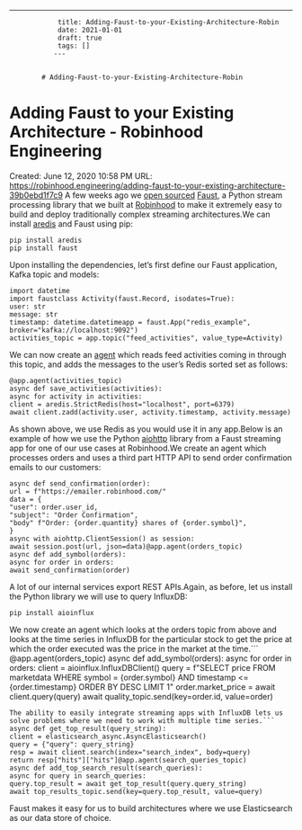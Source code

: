 ---
                title: Adding-Faust-to-your-Existing-Architecture-Robin
                date: 2021-01-01    
                draft: true
                tags: []
               ---


            # Adding-Faust-to-your-Existing-Architecture-Robin

# Adding Faust to your Existing Architecture - Robinhood Engineering
Created: June 12, 2020 10:58 PM
URL: https://robinhood.engineering/adding-faust-to-your-existing-architecture-39b0ebd1f7c9
A few weeks ago we [open sourced](https://robinhood.engineering/faust-stream-processing-for-python-a66d3a51212d) [Faust](https://github.com/robinhood/faust), a Python stream processing library that we built at [Robinhood](https://robinhood.com/) to make it extremely easy to build and deploy traditionally complex streaming architectures.We can install [aredis](https://github.com/NoneGG/aredis) and Faust using pip:
```
pip install aredis
pip install faust
```
Upon installing the dependencies, let’s first define our Faust application, Kafka topic and models:
```
import datetime
import faustclass Activity(faust.Record, isodates=True):
user: str
message: str
timestamp: datetime.datetimeapp = faust.App("redis_example", broker="kafka://localhost:9092")
activities_topic = app.topic("feed_activities", value_type=Activity)
```
We can now create an [agent](http://faust.readthedocs.io/en/latest/userguide/agents.html) which reads feed activities coming in through this topic, and adds the messages to the user’s Redis sorted set as follows:
```
@app.agent(activities_topic)
async def save_activities(activities):
async for activity in activities:
client = aredis.StrictRedis(host="localhost", port=6379)
await client.zadd(activity.user, activity.timestamp, activity.message)
```
As shown above, we use Redis as you would use it in any app.Below is an example of how we use the Python [aiohttp](https://aiohttp.readthedocs.io/en/stable/index.html) library from a Faust streaming app for one of our use cases at Robinhood.We create an agent which processes orders and uses a third part HTTP API to send order confirmation emails to our customers:
```
async def send_confirmation(order):
url = f"https://emailer.robinhood.com/"
data = {
"user": order.user_id,
"subject": "Order Confirmation",
"body" f"Order: {order.quantity} shares of {order.symbol}",
}
async with aiohttp.ClientSession() as session:
await session.post(url, json=data)@app.agent(orders_topic)
async def add_symbol(orders):
async for order in orders:
await send_confirmation(order)
```
A lot of our internal services export REST APIs.Again, as before, let us install the Python library we will use to query InfluxDB:
```
pip install aioinflux
```
We now create an agent which looks at the orders topic from above and looks at the time series in InfluxDB for the particular stock to get the price at which the order executed was the price in the market at the time.```
@app.agent(orders_topic)
async def add_symbol(orders):
async for order in orders:
client = aioinflux.InfluxDBClient()
query = f"SELECT price FROM marketdata WHERE symbol = {order.symbol} AND timestamp <= {order.timestamp} ORDER BY DESC LIMIT 1"
order.market_price = await client.query(query)
await quality_topic.send(key=order.id, value=order)
```
The ability to easily integrate streaming apps with InfluxDB lets us solve problems where we need to work with multiple time series.```
async def get_top_result(query_string):
client = elasticsearch_async.AsyncElasticsearch()
query = {"query": query_string}
resp = await client.search(index="search_index", body=query)
return resp["hits"]["hits"]@app.agent(search_queries_topic)
async def add_top_search_result(search_queries):
async for query in search_queries:
query.top_result = await get_top_result(query.query_string)
await top_results_topic.send(key=query.top_result, value=query)
```
Faust makes it easy for us to build architectures where we use Elasticsearch as our data store of choice.